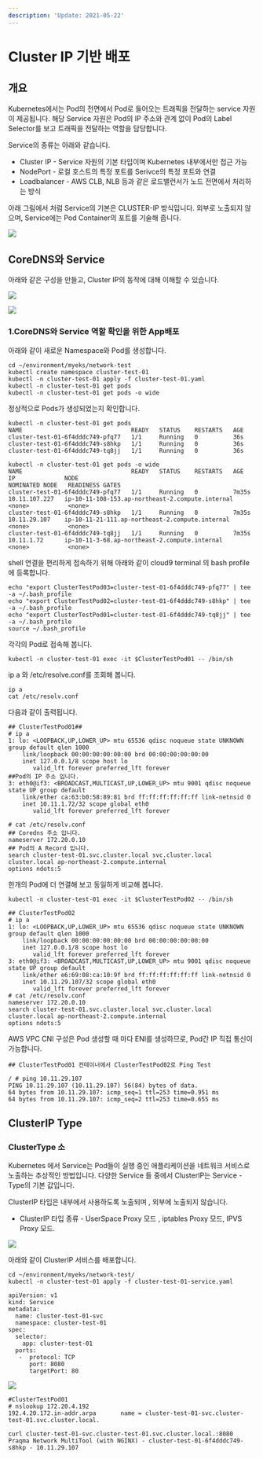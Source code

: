 ```yaml
---
description: 'Update: 2021-05-22'
---
```


# Cluster IP 기반 배포

## 개요 

Kubernetes에서는 Pod의 전면에서 Pod로 들어오는 트래픽을 전달하는 service 자원이 제공됩니다. 해당 Service 자원은 Pod의 IP 주소와 관계 없이 Pod의 Label Selector를 보고 트래픽을 전달하는 역할을 담당합니다.

Service의 종류는 아래와 같습니다.

* Cluster IP - Service 자원의 기본 타입이며 Kubernetes 내부에서만 접근 가능 
* NodePort - 로컬 호스트의 특정 포트를 Serivce의 특정 포트와 연결
* Loadbalancer - AWS CLB, NLB 등과 같은 로드밸런서가 노드 전면에서 처리하는 방식

아래 그림에서 처럼 Service의 기본은 CLUSTER-IP 방식입니다. 외부로 노출되지 않으며, Service에는  Pod Container의 포트를 기술해 줍니다.

![](<../.gitbook/assets/image (222).png>)

## CoreDNS와 Service

아래와 같은 구성을 만들고, Cluster IP의 동작에 대해 이해할 수 있습니다.

![](<../.gitbook/assets/image (219).png>)

![](<../.gitbook/assets/image (173).png>)

### 1.CoreDNS와 Service 역할 확인을 위한 App배포 

아래와 같이 새로운 Namespace와 Pod를 생성합니다.

```
cd ~/environment/myeks/network-test
kubectl create namespace cluster-test-01
kubectl -n cluster-test-01 apply -f cluster-test-01.yaml
kubectl -n cluster-test-01 get pods
kubectl -n cluster-test-01 get pods -o wide

```

정상적으로 Pods가 생성되었는지 확인합니다.

```
kubectl -n cluster-test-01 get pods
NAME                               READY   STATUS    RESTARTS   AGE
cluster-test-01-6f4dddc749-pfq77   1/1     Running   0          36s
cluster-test-01-6f4dddc749-s8hkp   1/1     Running   0          36s
cluster-test-01-6f4dddc749-tq8jj   1/1     Running   0          36s

kubectl -n cluster-test-01 get pods -o wide
NAME                               READY   STATUS    RESTARTS   AGE     IP              NODE                                               NOMINATED NODE   READINESS GATES
cluster-test-01-6f4dddc749-pfq77   1/1     Running   0          7m35s   10.11.107.227   ip-10-11-108-153.ap-northeast-2.compute.internal   <none>           <none>
cluster-test-01-6f4dddc749-s8hkp   1/1     Running   0          7m35s   10.11.29.107    ip-10-11-21-111.ap-northeast-2.compute.internal    <none>           <none>
cluster-test-01-6f4dddc749-tq8jj   1/1     Running   0          7m35s   10.11.1.72      ip-10-11-3-68.ap-northeast-2.compute.internal      <none>           <none>
```

shell 연결을 편리하게 접속하기 위해 아래와 같이 cloud9 terminal 의 bash profile에 등록합니다.

```
echo "export ClusterTestPod03=cluster-test-01-6f4dddc749-pfq77" | tee -a ~/.bash_profile
echo "export ClusterTestPod02=cluster-test-01-6f4dddc749-s8hkp" | tee -a ~/.bash_profile
echo "export ClusterTestPod01=cluster-test-01-6f4dddc749-tq8jj" | tee -a ~/.bash_profile
source ~/.bash_profile
```

각각의 Pod로 접속해 봅니다.

```
kubectl -n cluster-test-01 exec -it $ClusterTestPod01 -- /bin/sh
```

ip a 와 /etc/resolve.conf를 조회해 봅니다.

```
ip a
cat /etc/resolv.conf
```

다음과 같이 출력됩니다.

```
## ClusterTestPod01##
# ip a
1: lo: <LOOPBACK,UP,LOWER_UP> mtu 65536 qdisc noqueue state UNKNOWN group default qlen 1000
    link/loopback 00:00:00:00:00:00 brd 00:00:00:00:00:00
    inet 127.0.0.1/8 scope host lo
       valid_lft forever preferred_lft forever
##Pod의 IP 주소 입니다.
3: eth0@if3: <BROADCAST,MULTICAST,UP,LOWER_UP> mtu 9001 qdisc noqueue state UP group default 
    link/ether ca:63:b0:58:89:81 brd ff:ff:ff:ff:ff:ff link-netnsid 0
    inet 10.11.1.72/32 scope global eth0
       valid_lft forever preferred_lft forever
       
# cat /etc/resolv.conf 
## Coredns 주소 입니다.
nameserver 172.20.0.10
## Pod의 A Record 입니다.
search cluster-test-01.svc.cluster.local svc.cluster.local cluster.local ap-northeast-2.compute.internal
options ndots:5
```

한개의 Pod에 더 연결해 보고 동일하게 비교해 봅니다.

```
kubectl -n cluster-test-01 exec -it $ClusterTestPod02 -- /bin/sh

```

```
## ClusterTestPod02
# ip a
1: lo: <LOOPBACK,UP,LOWER_UP> mtu 65536 qdisc noqueue state UNKNOWN group default qlen 1000
    link/loopback 00:00:00:00:00:00 brd 00:00:00:00:00:00
    inet 127.0.0.1/8 scope host lo
       valid_lft forever preferred_lft forever
3: eth0@if3: <BROADCAST,MULTICAST,UP,LOWER_UP> mtu 9001 qdisc noqueue state UP group default 
    link/ether e6:69:08:ca:10:9f brd ff:ff:ff:ff:ff:ff link-netnsid 0
    inet 10.11.29.107/32 scope global eth0
       valid_lft forever preferred_lft forever
# cat /etc/resolv.conf 
nameserver 172.20.0.10
search cluster-test-01.svc.cluster.local svc.cluster.local cluster.local ap-northeast-2.compute.internal
options ndots:5
```

AWS VPC CNI 구성은 Pod 생성할 때 마다 ENI를 생성하므로, Pod간 IP 직접 통신이 가능합니다.

```
## ClusterTestPod01 컨테이너에서 ClusterTestPod02로 Ping Test

/ # ping 10.11.29.107
PING 10.11.29.107 (10.11.29.107) 56(84) bytes of data.
64 bytes from 10.11.29.107: icmp_seq=1 ttl=253 time=0.951 ms
64 bytes from 10.11.29.107: icmp_seq=2 ttl=253 time=0.655 ms

```

## ClusterIP Type

### ClusterType 소

Kubernetes 에서 Service는 Pod들이 실행 중인 애플리케이션을 네트워크 서비스로 노출하는 추상적인 방법입니다. 다양한 Service 들 중에서 ClusterIP는 Service - Type의 기본 값입니다.

ClusterIP 타입은 내부에서 사용하도록 노출되며 , 외부에 노출되지 않습니다.

* ClusterIP 타입 종류 - UserSpace Proxy 모드 , iptables Proxy 모드, IPVS Proxy 모드.

![](<../.gitbook/assets/image (221).png>)

아래와 같이 ClusterIP 서비스를 배포합니다.

```
cd ~/environment/myeks/network-test/
kubectl -n cluster-test-01 apply -f cluster-test-01-service.yaml
```



```
apiVersion: v1
kind: Service
metadata:
  name: cluster-test-01-svc
  namespace: cluster-test-01
spec:
  selector:
    app: cluster-test-01
  ports:
   -  protocol: TCP
      port: 8080
      targetPort: 80
```



![](<../.gitbook/assets/image (217).png>)

```
#ClusterTestPod01
# nslookup 172.20.4.192
192.4.20.172.in-addr.arpa       name = cluster-test-01-svc.cluster-test-01.svc.cluster.local.

curl cluster-test-01-svc.cluster-test-01.svc.cluster.local.:8080
Praqma Network MultiTool (with NGINX) - cluster-test-01-6f4dddc749-s8hkp - 10.11.29.107
```

